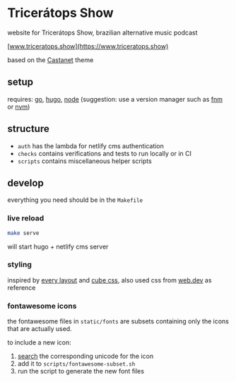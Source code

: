 # Tricerátops Show

website for Tricerátops Show, brazilian alternative music podcast

[www.triceratops.show](https://www.triceratops.show)

based on the [Castanet](https://github.com/mattstratton/castanet) theme

## setup

requires: [go](https://go.dev/), [hugo](https://gohugo.io/), [node](https://nodejs.org/) (suggestion: use a version manager such as [fnm](https://github.com/Schniz/fnm) or [nvm](https://github.com/nvm-sh/nvm))

## structure

- `auth` has the lambda for netlify cms authentication
- `checks` contains verifications and tests to run locally or in CI
- `scripts` contains miscellaneous helper scripts

## develop

everything you need should be in the `Makefile`

### live reload

```sh
make serve
```

will start hugo + netlify cms server

### styling

inspired by [every layout](https://every-layout.dev) and [cube css](https://cube.fyi/), also used css from [web.dev](https://github.com/GoogleChrome/web.dev/) as reference

### fontawesome icons

the fontawesome files in `static/fonts` are subsets containing only the icons that are actually used.

to include a new icon:
1. [search](https://fontawesome.com/icons) the corresponding unicode for the icon
2. add it to `scripts/fontawesome-subset.sh`
3. run the script to generate the new font files
